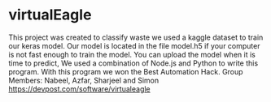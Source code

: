 # virtualEagle
This project was created to classify waste we used a kaggle dataset to train our keras model. Our model is located in the file model.h5 if your computer is not fast enough to train the model. You can upload the model when it is time to predict, We used a combination of Node.js and Python to write this program.
With this program we won the Best Automation Hack.
Group Members: Nabeel, Azfar, Sharjeel and Simon
https://devpost.com/software/virtualeagle
